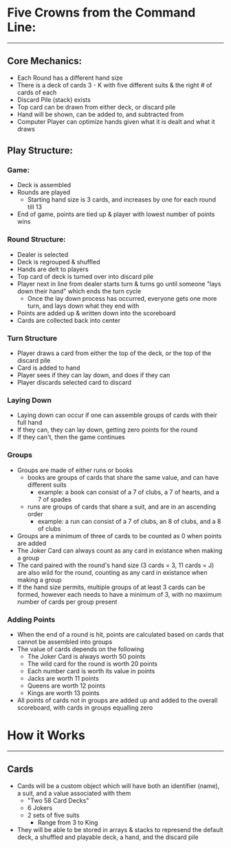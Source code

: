 # Five Crowns from the Command Line:
-----

## Core Mechanics:

- Each Round has a different hand size
- There is a deck of cards 3 - K with five different suits & the right # of cards of each
- Discard Pile (stack) exists
- Top card can be drawn from either deck, or discard pile
- Hand will be shown, can be added to, and subtracted from
- Computer Player can optimize hands given what it is dealt and what it draws

## Play Structure:

### Game:

- Deck is assembled
- Rounds are played
  - Starting hand size is 3 cards, and increases by one for each round till 13
- End of game, points are tied up & player with lowest number of points wins

### Round Structure:

- Dealer is selected
- Deck is regrouped & shuffled
- Hands are delt to players
- Top card of deck is turned over into discard pile
- Player next in line from dealer starts turn & turns go until someone "lays down their hand" which ends the turn cycle
  - Once the lay down process has occurred, everyone gets one more turn, and lays down what they end with
- Points are added up & written down into the scoreboard
- Cards are collected back into center

### Turn Structure

- Player draws a card from either the top of the deck, or the top of the discard pile
- Card is added to hand
- Player sees if they can lay down, and does if they can
- Player discards selected card to discard

### Laying Down

- Laying down can occur if one can assemble groups of cards with their full hand
- If they can, they can lay down, getting zero points for the round
- If they can't, then the game continues

### Groups

- Groups are made of either runs or books
  - books are groups of cards that share the same value, and can have different suits
    - example: a book can consist of a 7 of clubs, a 7 of hearts, and a 7 of spades
  - runs are groups of cards that share a suit, and are in an ascending order
    - example: a run can consist of a 7 of clubs, an 8 of clubs, and a 8 of clubs
- Groups are a minimum of three of cards to be counted as 0 when points are added
- The Joker Card can always count as any card in existance when making a group
- The card paired with the round's hand size (3 cards = 3, 11 cards = J) are also wild for the round, counting as any card in existance when making a group
- If the hand size permits, multiple groups of at least 3 cards can be formed, however each needs to have a minimum of 3, with no maximum number of cards per group present

### Adding Points

- When the end of a round is hit, points are calculated based on cards that cannot be assembled into groups
- The value of cards depends on the following
  - The Joker Card is always worth 50 points
  - The wild card for the round is worth 20 points
  - Each number card is worth its value in points
  - Jacks are worth 11 points
  - Queens are worth 12 points
  - Kings are worth 13 points
- All points of cards not in groups are added up and added to the overall scoreboard, with cards in groups equalling zero

# How it Works
---

## Cards

- Cards will be a custom object which will have both an identifier (name), a suit, and a value associated with them
  - "Two 58 Card Decks"
  - 6 Jokers
  - 2 sets of five suits
    - Range from 3 to King
- They will be able to be stored in arrays & stacks to represend the default deck, a shuffled and playable deck, a hand, and the discard pile

